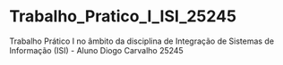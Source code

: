 # Trabalho_Pratico_I_ISI_25245
Trabalho Prático I no âmbito da disciplina de Integração de Sistemas de Informação (ISI) - Aluno Diogo Carvalho 25245
